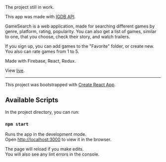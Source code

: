The project still in work.

This app was made with [IGDB API](https://www.igdb.com/api).

GameSearch is a web application, made for searching different games by genre, platform, rating, popularity. You can also get a list of games, similar to one, that you choose, check their story, and watch trailers.

If you sign up, you can add games to the "Favorite" folder, or create new. You also can rate games from 1 to 5.

Made with Firebase, React, Redux.

View [live](https://game-search-31075.firebaseapp.com/).

-------------------

This project was bootstrapped with [Create React App](https://github.com/facebook/create-react-app).

## Available Scripts

In the project directory, you can run:

### `npm start`

Runs the app in the development mode.<br />
Open [http://localhost:3000](http://localhost:3000) to view it in the browser.

The page will reload if you make edits.<br />
You will also see any lint errors in the console.

